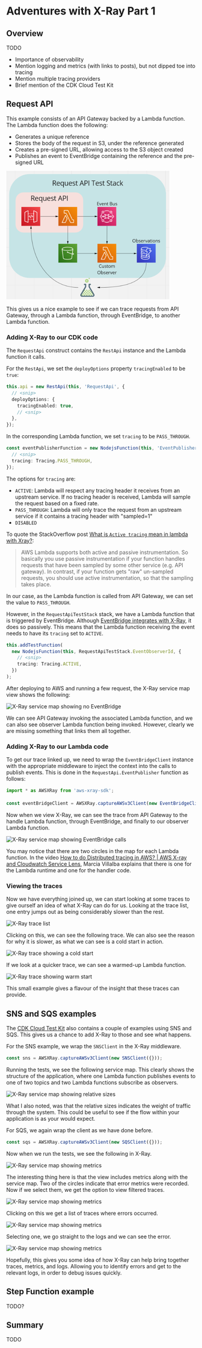 # Adventures with X-Ray Part 1

## Overview

TODO

- Importance of observability
- Mention logging and metrics (with links to posts), but not dipped toe into tracing
- Mention multiple tracing providers
- Brief mention of the CDK Cloud Test Kit

## Request API

This example consists of an API Gateway backed by a Lambda function. The Lambda function does the following:

- Generates a unique reference
- Stores the body of the request in S3, under the reference generated
- Creates a pre-signed URL, allowing access to the S3 object created
- Publishes an event to EventBridge containing the reference and the pre-signed URL

![Diagram showing the Request API construct](https://raw.githubusercontent.com/andybalham/cdk-cloud-test-kit/main/examples/request-api/images/request-api-overview.png)

This gives us a nice example to see if we can trace requests from API Gateway, through a Lambda function, through EventBridge, to another Lambda function.

### Adding X-Ray to our CDK code

The `RequestApi` construct contains the `RestApi` instance and the Lambda function it calls.

For the `RestApi`, we set the `deployOptions` property `tracingEnabled` to be `true`:

```TypeScript
this.api = new RestApi(this, 'RequestApi', {
  // <snip>
  deployOptions: {
    tracingEnabled: true,
    // <snip>
  },
});
```

In the corresponding Lambda function, we set `tracing` to be `PASS_THROUGH`.

```TypeScript
const eventPublisherFunction = new NodejsFunction(this, 'EventPublisher', {
  // <snip>
  tracing: Tracing.PASS_THROUGH,
});
```

The options for `tracing` are:

- `ACTIVE`: Lambda will respect any tracing header it receives from an upstream service. If no tracing header is received, Lambda will sample the request based on a fixed rate.
- `PASS_THROUGH`: Lambda will only trace the request from an upstream service if it contains a tracing header with "sampled=1"
- `DISABLED`

To quote the StackOverflow post [What is `Active tracing` mean in lambda with Xray?](https://stackoverflow.com/questions/64800794/what-is-active-tracing-mean-in-lambda-with-xray):

> AWS Lambda supports both active and passive instrumentation. So basically you use passive instrumentation if your function handles requests that have been sampled by some other service (e.g. API gateway). In contrast, if your function gets "raw" un-sampled requests, you should use active instrumentation, so that the sampling takes place.

In our case, as the Lambda function is called from API Gateway, we can set the value to `PASS_THROUGH`.

However, in the `RequestApiTestStack` stack, we have a Lambda function that is triggered by EventBridge. Although [EventBridge integrates with X-Ray](https://docs.aws.amazon.com/eventbridge/latest/userguide/eb-related-service-xray.html), it does so passively. This means that the Lambda function receiving the event needs to have its `tracing` set to `ACTIVE`.

```TypeScript
this.addTestFunction(
  new NodejsFunction(this, RequestApiTestStack.EventObserverId, {
    // <snip>
    tracing: Tracing.ACTIVE,
  })
);
```

After deploying to AWS and running a few request, the X-Ray service map view shows the following:

![X-Ray service map showing no EventBridge](https://github.com/andybalham/blog-source-code/blob/master/blog-posts/images/adventures-with-xray-part-1/request-api-no-sdk.png?raw=true)

We can see API Gateway invoking the associated Lambda function, and we can also see observer Lambda function being invoked. However, clearly we are missing something that links them all together.

### Adding X-Ray to our Lambda code

To get our trace linked up, we need to wrap the `EventBridgeClient` instance with the appropriate middleware to inject the context into the calls to publish events. This is done in the `RequestApi.EventPublisher` function as follows:

```TypeScript
import * as AWSXRay from 'aws-xray-sdk';

const eventBridgeClient = AWSXRay.captureAWSv3Client(new EventBridgeClient({}));
```

Now when we view X-Ray, we can see the trace from API Gateway to the handle Lambda function, through EventBridge, and finally to our observer Lambda function.

![X-Ray service map showing EventBridge calls](https://github.com/andybalham/blog-source-code/blob/master/blog-posts/images/adventures-with-xray-part-1/request-api-with-sdk.png?raw=true)

You may notice that there are two circles in the map for each Lambda function. In the video [How to do Distributed tracing in AWS? | AWS X-ray and Cloudwatch Service Lens](https://www.youtube.com/watch?v=OOScvywKj9s), Marcia Villalba explains that there is one for the Lambda runtime and one for the handler code.

### Viewing the traces

Now we have everything joined up, we can start looking at some traces to give ourself an idea of what X-Ray can do for us. Looking at the trace list, one entry jumps out as being considerably slower than the rest.

![X-Ray trace list](https://github.com/andybalham/blog-source-code/blob/master/blog-posts/images/adventures-with-xray-part-1/request-api-trace-list.png?raw=true)

Clicking on this, we can see the following trace. We can also see the reason for why it is slower, as what we can see is a cold start in action.

![X-Ray trace showing a cold start](https://github.com/andybalham/blog-source-code/blob/master/blog-posts/images/adventures-with-xray-part-1/request-api-trace-cold.png?raw=true)

If we look at a quicker trace, we can see a warmed-up Lambda function.

![X-Ray trace showing warm start](https://github.com/andybalham/blog-source-code/blob/master/blog-posts/images/adventures-with-xray-part-1/request-api-trace-warm.png?raw=true)

This small example gives a flavour of the insight that these traces can provide.

## SNS and SQS examples

The [CDK Cloud Test Kit](TODO) also contains a couple of examples using SNS and SQS. This gives us a chance to add X-Ray to those and see what happens.

For the SNS example, we wrap the `SNSClient` in the X-Ray middleware.

```TypeScript
const sns = AWSXRay.captureAWSv3Client(new SNSClient({}));
```

Running the tests, we see the following service map. This clearly shows the structure of the application, where one Lambda function publishes events to one of two topics and two Lambda functions subscribe as observers.

![X-Ray service map showing relative sizes](https://github.com/andybalham/blog-source-code/blob/master/blog-posts/images/adventures-with-xray-part-1/event-router-relative-size.png?raw=true)

What I also noted, was that the relative sizes indicates the weight of traffic through the system. This could be useful to see if the flow within your application is as your would expect.

For SQS, we again wrap the client as we have done before.

```TypeScript
const sqs = AWSXRay.captureAWSv3Client(new SQSClient({}));
```

Now when we run the tests, we see the following in X-Ray.

![X-Ray service map showing metrics](https://github.com/andybalham/blog-source-code/blob/master/blog-posts/images/adventures-with-xray-part-1/message-router-with-errors.png?raw=true)

The interesting thing here is that the view includes metrics along with the service map. Two of the circles indicate that error metrics were recorded. Now if we select them, we get the option to view filtered traces.

![X-Ray service map showing metrics](https://github.com/andybalham/blog-source-code/blob/master/blog-posts/images/adventures-with-xray-part-1/message-router-with-error-selected.png?raw=true)

Clicking on this we get a list of traces where errors occurred.

![X-Ray service map showing metrics](https://github.com/andybalham/blog-source-code/blob/master/blog-posts/images/adventures-with-xray-part-1/message-router-with-error-traces.png?raw=true)

Selecting one, we go straight to the logs and we can see the error.

![X-Ray service map showing metrics](https://github.com/andybalham/blog-source-code/blob/master/blog-posts/images/adventures-with-xray-part-1/message-router-with-error-log-entries.png?raw=true)

Hopefully, this gives you some idea of how X-Ray can help bring together traces, metrics, and logs. Allowing you to identify errors and get to the relevant logs, in order to debug issues quickly.

## Step Function example

TODO?

## Summary

TODO
